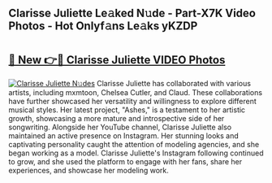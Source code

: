 ## Clarisse Juliette Le𝚊ked N𝚞de - Part-X7K Video Photos - Hot Onlyf𝚊ns Le𝚊ks yKZDP

# <h2><a href="http://ab23324.deff.icu/?id=Clarisse+Juliette">🔗 New 👉🔴 Clarisse Juliette VIDEO Photos</a></h2>

[![Clarisse Juliette N𝚞des](https://i.imgur.com/rIISA9y.gif)](http://ab23324.deff.icu/?id=Clarisse+Juliette)
Clarisse Juliette has collaborated with various artists, including mxmtoon, Chelsea Cutler, and Claud. These collaborations have further showcased her versatility and willingness to explore different musical styles. Her latest project, "Ashes," is a testament to her artistic growth, showcasing a more mature and introspective side of her songwriting. Alongside her YouTube channel, Clarisse Juliette also maintained an active presence on Instagram. Her stunning looks and captivating personality caught the attention of modeling agencies, and she began working as a model. Clarisse Juliette's Instagram following continued to grow, and she used the platform to engage with her fans, share her experiences, and showcase her modeling work.
